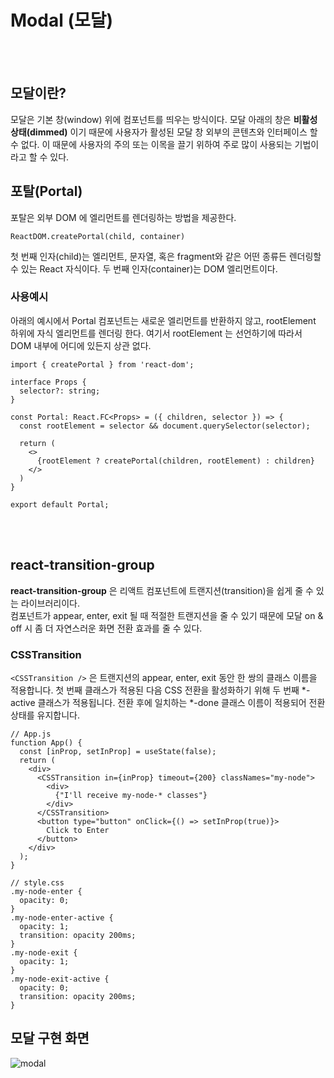 # Modal (모달)
<br />
<br />

## 모달이란?
모달은 기본 창(window) 위에 컴포넌트를 띄우는 방식이다.
모달 아래의 창은  **비활성 상태(dimmed)**  이기 때문에 사용자가 활성된 모달 창 외부의 콘텐츠와 인터페이스 할 수 없다.
이 때문에 사용자의 주의 또는 이목을 끌기 위하여 주로 많이 사용되는 기법이라고 할 수 있다.
<br />

## 포탈(Portal)
포탈은 외부 DOM 에 엘리먼트를 렌더링하는 방법을 제공한다.

`ReactDOM.createPortal(child, container)`

첫 번째 인자(child)는 엘리먼트, 문자열, 혹은 fragment와 같은 어떤 종류든 렌더링할 수 있는 React 자식이다.
두 번째 인자(container)는 DOM 엘리먼트이다.
### 사용예시
아래의 예시에서 Portal 컴포넌트는 새로운 엘리먼트를 반환하지 않고, rootElement 하위에 자식 엘리먼트를 렌더링 한다.
여기서 rootElement 는 선언하기에 따라서 DOM 내부에 어디에 있든지 상관 없다.

```import React from 'react';
import { createPortal } from 'react-dom';

interface Props {
  selector?: string;
}

const Portal: React.FC<Props> = ({ children, selector }) => {
  const rootElement = selector && document.querySelector(selector);

  return (
    <>
      {rootElement ? createPortal(children, rootElement) : children}
    </>
  )
}

export default Portal;
```
<br />
<br />

## react-transition-group
**react-transition-group** 은 리액트 컴포넌트에 트랜지션(transition)을 쉽게 줄 수 있는 라이브러리이다.
<br />
컴포넌트가 appear, enter, exit 될 때 적절한 트랜지션을 줄 수 있기 때문에 모달 on & off 시 좀 더 자연스러운 화면 전환 효과를 줄 수 있다.

### CSSTransition
`<CSSTransition />` 은 트랜지션의 appear, enter, exit 동안 한 쌍의 클래스 이름을 적용합니다.
첫 번째 클래스가 적용된 다음 CSS 전환을 활성화하기 위해 두 번째 *-active 클래스가 적용됩니다.
전환 후에 일치하는 *-done 클래스 이름이 적용되어 전환 상태를 유지합니다.

```
// App.js
function App() {
  const [inProp, setInProp] = useState(false);
  return (
    <div>
      <CSSTransition in={inProp} timeout={200} classNames="my-node">
        <div>
          {"I'll receive my-node-* classes"}
        </div>
      </CSSTransition>
      <button type="button" onClick={() => setInProp(true)}>
        Click to Enter
      </button>
    </div>
  );
}
```

```
// style.css
.my-node-enter {
  opacity: 0;
}
.my-node-enter-active {
  opacity: 1;
  transition: opacity 200ms;
}
.my-node-exit {
  opacity: 1;
}
.my-node-exit-active {
  opacity: 0;
  transition: opacity 200ms;
}

```

## 모달 구현 화면
![modal](https://user-images.githubusercontent.com/80311884/146637470-cc99d728-ff44-4764-8917-701b0cbc7b2a.gif)

